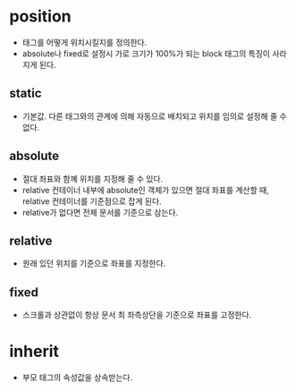 # position

- 태그를 어떻게 위치시킬지를 정의한다.
- absolute나 fixed로 설정시 가로 크기가 100%가 되는 block 태그의 특징이 사라지게 된다.

## static

- 기본값. 다른 태그와의 관계에 의해 자동으로 배치되고 위치를 임의로 설정해 줄 수 없다.

## absolute

- 절대 좌표와 함꼐 위치를 지정해 줄 수 있다.
- relative 컨테이너 내부에 absolute인 객체가 있으면 절대 좌표를 계산할 때, relative 컨테이너를 기준점으로 잡게 된다.
- relative가 없다면 전체 문서를 기준으로 삼는다.

## relative

- 원래 있던 위치를 기준으로 좌표를 지정한다.

## fixed

- 스크롤과 상관없이 항상 문서 최 좌측상단을 기준으로 좌표를 고정한다.

# inherit

- 부모 태그의 속성값을 상속받는다.
